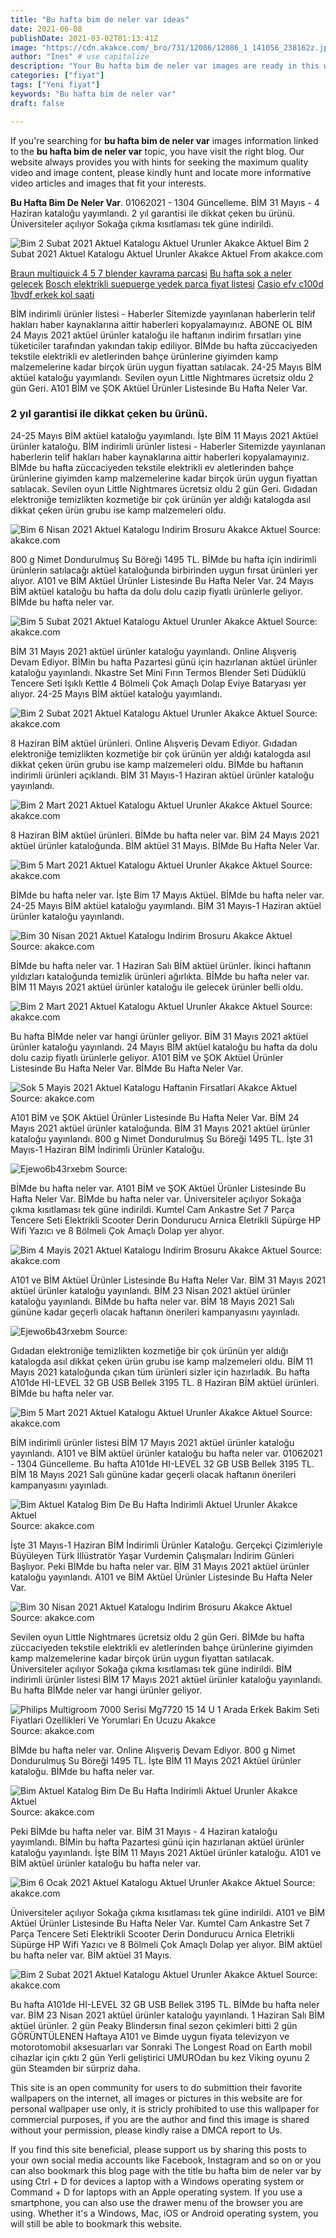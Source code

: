 ```yaml
---
title: "Bu hafta bim de neler var ideas"
date: 2021-06-08
publishDate: 2021-03-02T01:13:41Z
image: "https://cdn.akakce.com/_bro/731/12086/12086_1_141056_238162z.jpg"
author: "Ines" # use capitalize
description: "Your Bu hafta bim de neler var images are ready in this website. Bu hafta bim de neler var are a topic that is being searched for and liked by netizens today. You can Get the Bu hafta bim de neler var files here. Get all royalty-free vectors."
categories: ["fiyat"]
tags: ["Yeni fiyat"]
keywords: "Bu hafta bim de neler var"
draft: false

---
```


If you're searching for **bu hafta bim de neler var** images information linked to the **bu hafta bim de neler var** topic, you have visit the right  blog.  Our website always  provides you with  hints  for seeking  the maximum  quality video and image  content, please kindly hunt and locate more informative video articles and images  that fit your interests.

**Bu Hafta Bim De Neler Var**. 01062021 - 1304 Güncelleme. BİM 31 Mayıs - 4 Haziran kataloğu yayımlandı. 2 yıl garantisi ile dikkat çeken bu ürünü. Üniversiteler açılıyor Sokağa çıkma kısıtlaması tek güne indirildi.

![Bim 2 Subat 2021 Aktuel Katalogu Aktuel Urunler Akakce Aktuel](https://cdn.akakce.com/_bro/731/12086/12086_1_141056_238165z.jpg "Bim 2 Subat 2021 Aktuel Katalogu Aktuel Urunler Akakce Aktuel")
Bim 2 Subat 2021 Aktuel Katalogu Aktuel Urunler Akakce Aktuel From akakce.com

[Braun multiquick 4 5 7 blender kavrama parcasi](/braun-multiquick-4-5-7-blender-kavrama-parcasi/)
[Bu hafta sok a neler gelecek](/bu-hafta-sok-a-neler-gelecek/)
[Bosch elektrikli suepuerge yedek parca fiyat listesi](/bosch-elektrikli-suepuerge-yedek-parca-fiyat-listesi/)
[Casio efv c100d 1bvdf erkek kol saati](/casio-efv-c100d-1bvdf-erkek-kol-saati/)

BİM indirimli ürünler listesi - Haberler Sitemizde yayınlanan haberlerin telif hakları haber kaynaklarına aittir haberleri kopyalamayınız. ABONE OL BİM 24 Mayıs 2021 aktüel ürünler kataloğu ile haftanın indirim fırsatları yine tüketiciler tarafından yakından takip ediliyor. BİMde bu hafta züccaciyeden tekstile elektrikli ev aletlerinden bahçe ürünlerine giyimden kamp malzemelerine kadar birçok ürün uygun fiyattan satılacak. 24-25 Mayıs BİM aktüel kataloğu yayımlandı. Sevilen oyun Little Nightmares ücretsiz oldu 2 gün Geri. A101 BİM ve ŞOK Aktüel Ürünler Listesinde Bu Hafta Neler Var.

### 2 yıl garantisi ile dikkat çeken bu ürünü.

24-25 Mayıs BİM aktüel kataloğu yayımlandı. İşte BİM 11 Mayıs 2021 Aktüel ürünler kataloğu. BİM indirimli ürünler listesi - Haberler Sitemizde yayınlanan haberlerin telif hakları haber kaynaklarına aittir haberleri kopyalamayınız. BİMde bu hafta züccaciyeden tekstile elektrikli ev aletlerinden bahçe ürünlerine giyimden kamp malzemelerine kadar birçok ürün uygun fiyattan satılacak. Sevilen oyun Little Nightmares ücretsiz oldu 2 gün Geri. Gıdadan elektroniğe temizlikten kozmetiğe bir çok ürünün yer aldığı katalogda asıl dikkat çeken ürün grubu ise kamp malzemeleri oldu.


![Bim 6 Nisan 2021 Aktuel Katalogu Indirim Brosuru Akakce Aktuel](https://cdn.akakce.com/_bro/731/13242/13242_2_150522_257272z.jpg "Bim 6 Nisan 2021 Aktuel Katalogu Indirim Brosuru Akakce Aktuel")
Source: akakce.com

800 g Nimet Dondurulmuş Su Böreği 1495 TL. BİMde bu hafta için indirimli ürünlerin satılacağı aktüel kataloğunda birbirinden uygun fırsat ürünleri yer alıyor. A101 ve BİM Aktüel Ürünler Listesinde Bu Hafta Neler Var. 24 Mayıs BİM aktüel kataloğu bu hafta da dolu dolu cazip fiyatlı ürünlerle geliyor. BİMde bu hafta neler var.

![Bim 5 Subat 2021 Aktuel Katalogu Aktuel Urunler Akakce Aktuel](https://cdn.akakce.com/_bro/731/12157/12157_1_141443_238865z.jpg "Bim 5 Subat 2021 Aktuel Katalogu Aktuel Urunler Akakce Aktuel")
Source: akakce.com

BİM 31 Mayıs 2021 aktüel ürünler kataloğu yayınlandı. Online Alışveriş Devam Ediyor. BİMin bu hafta Pazartesi günü için hazırlanan aktüel ürünler kataloğu yayınlandı. Nkastre Set Mini Fırın Termos Blender Seti Düdüklü Tencere Seti Işıklı Kettle 4 Bölmeli Çok Amaçlı Dolap Eviye Bataryası yer alıyor. 24-25 Mayıs BİM aktüel kataloğu yayımlandı.

![Bim 2 Subat 2021 Aktuel Katalogu Aktuel Urunler Akakce Aktuel](https://cdn.akakce.com/_bro/731/12086/12086_1_141056_238165z.jpg "Bim 2 Subat 2021 Aktuel Katalogu Aktuel Urunler Akakce Aktuel")
Source: akakce.com

8 Haziran BİM aktüel ürünleri. Online Alışveriş Devam Ediyor. Gıdadan elektroniğe temizlikten kozmetiğe bir çok ürünün yer aldığı katalogda asıl dikkat çeken ürün grubu ise kamp malzemeleri oldu. BİMde bu haftanın indirimli ürünleri açıklandı. BİM 31 Mayıs-1 Haziran aktüel ürünler kataloğu yayınlandı.

![Bim 2 Mart 2021 Aktuel Katalogu Aktuel Urunler Akakce Aktuel](https://cdn.akakce.com/_bro/731/12596/12596_2_145476_246626z.jpg "Bim 2 Mart 2021 Aktuel Katalogu Aktuel Urunler Akakce Aktuel")
Source: akakce.com

8 Haziran BİM aktüel ürünleri. BİMde bu hafta neler var. BİM 24 Mayıs 2021 aktüel ürünler kataloğunda. BİM aktüel 31 Mayıs. BİMde Bu Hafta Neler Var.

![Bim 5 Mart 2021 Aktuel Katalogu Aktuel Urunler Akakce Aktuel](https://cdn.akakce.com/_bro/731/12693/12693_2_145942_247827z.jpg "Bim 5 Mart 2021 Aktuel Katalogu Aktuel Urunler Akakce Aktuel")
Source: akakce.com

BİMde bu hafta neler var. İşte Bim 17 Mayıs Aktüel. BİMde bu hafta neler var. 24-25 Mayıs BİM aktüel kataloğu yayımlandı. BİM 31 Mayıs-1 Haziran aktüel ürünler kataloğu yayınlandı.

![Bim 30 Nisan 2021 Aktuel Katalogu Indirim Brosuru Akakce Aktuel](https://cdn.akakce.com/_bro/731/13680/13680_3_154782_266335z.jpg "Bim 30 Nisan 2021 Aktuel Katalogu Indirim Brosuru Akakce Aktuel")
Source: akakce.com

BİMde bu hafta neler var. 1 Haziran Salı BİM aktüel ürünler. İkinci haftanın yıldızları kataloğunda temizlik ürünleri ağırlıkta. BİMde bu hafta neler var. BİM 11 Mayıs 2021 aktüel ürünler kataloğu ile gelecek ürünler belli oldu.

![Bim 2 Mart 2021 Aktuel Katalogu Aktuel Urunler Akakce Aktuel](https://cdn.akakce.com/_bro/731/12596/12596_2_145476_246670z.jpg "Bim 2 Mart 2021 Aktuel Katalogu Aktuel Urunler Akakce Aktuel")
Source: akakce.com

Bu hafta BİMde neler var hangi ürünler geliyor. BİM 31 Mayıs 2021 aktüel ürünler kataloğu yayınlandı. 24 Mayıs BİM aktüel kataloğu bu hafta da dolu dolu cazip fiyatlı ürünlerle geliyor. A101 BİM ve ŞOK Aktüel Ürünler Listesinde Bu Hafta Neler Var. BİMde Bu Hafta Neler Var.

![Sok 5 Mayis 2021 Aktuel Katalogu Haftanin Firsatlari Akakce Aktuel](https://cdn.akakce.com/_bro/739/13791/13791_1_155633_268560z.jpg "Sok 5 Mayis 2021 Aktuel Katalogu Haftanin Firsatlari Akakce Aktuel")
Source: akakce.com

A101 BİM ve ŞOK Aktüel Ürünler Listesinde Bu Hafta Neler Var. BİM 24 Mayıs 2021 aktüel ürünler kataloğunda. BİM 31 Mayıs 2021 aktüel ürünler kataloğu yayınlandı. 800 g Nimet Dondurulmuş Su Böreği 1495 TL. İşte 31 Mayıs-1 Haziran BİM İndirimli Ürünler Kataloğu.

![Ejewo6b43rxebm](https://cdn.akakce.com/_bro/739/14227/14227_1_160809_277790z.jpg "Ejewo6b43rxebm")
Source: 

BİMde bu hafta neler var. A101 BİM ve ŞOK Aktüel Ürünler Listesinde Bu Hafta Neler Var. BİMde bu hafta neler var. Üniversiteler açılıyor Sokağa çıkma kısıtlaması tek güne indirildi. Kumtel Cam Ankastre Set 7 Parça Tencere Seti Elektrikli Scooter Derin Dondurucu Arnica Eletrikli Süpürge HP Wifi Yazıcı ve 8 Bölmeli Çok Amaçlı Dolap yer alıyor.

![Bim 4 Mayis 2021 Aktuel Katalogu Indirim Brosuru Akakce Aktuel](https://cdn.akakce.com/_bro/731/13688/13688_1_154824_266535z.jpg "Bim 4 Mayis 2021 Aktuel Katalogu Indirim Brosuru Akakce Aktuel")
Source: akakce.com

A101 ve BİM Aktüel Ürünler Listesinde Bu Hafta Neler Var. BİM 31 Mayıs 2021 aktüel ürünler kataloğu yayınlandı. BİM 23 Nisan 2021 aktüel ürünler kataloğu yayınlandı. BİMde bu hafta neler var. BİM 18 Mayıs 2021 Salı gününe kadar geçerli olacak haftanın önerileri kampanyasını yayınladı.

![Ejewo6b43rxebm](https://cdn.akakce.com/_bro/739/14227/14227_1_160809_277787z.jpg "Ejewo6b43rxebm")
Source: 

Gıdadan elektroniğe temizlikten kozmetiğe bir çok ürünün yer aldığı katalogda asıl dikkat çeken ürün grubu ise kamp malzemeleri oldu. BİM 11 Mayıs 2021 kataloğunda çıkan tüm ürünleri sizler için hazırladık. Bu hafta A101de HI-LEVEL 32 GB USB Bellek 3195 TL. 8 Haziran BİM aktüel ürünleri. BİMde bu hafta neler var.

![Bim 5 Mart 2021 Aktuel Katalogu Aktuel Urunler Akakce Aktuel](https://cdn.akakce.com/_bro/731/12693/12693_2_145942_247826z.jpg "Bim 5 Mart 2021 Aktuel Katalogu Aktuel Urunler Akakce Aktuel")
Source: akakce.com

BİM indirimli ürünler listesi BİM 17 Mayıs 2021 aktüel ürünler kataloğu yayınlandı. A101 ve BİM aktüel ürünler kataloğu bu hafta neler var. 01062021 - 1304 Güncelleme. Bu hafta A101de HI-LEVEL 32 GB USB Bellek 3195 TL. BİM 18 Mayıs 2021 Salı gününe kadar geçerli olacak haftanın önerileri kampanyasını yayınladı.

![Bim Aktuel Katalog Bim De Bu Hafta Indirimli Aktuel Urunler Akakce Aktuel](https://cdn.akakce.com/i/akakce-logo-32.png "Bim Aktuel Katalog Bim De Bu Hafta Indirimli Aktuel Urunler Akakce Aktuel")
Source: akakce.com

İşte 31 Mayıs-1 Haziran BİM İndirimli Ürünler Kataloğu. Gerçekçi Çizimleriyle Büyüleyen Türk İllüstratör Yaşar Vurdemin Çalışmaları İndirim Günleri Başlıyor. Peki BİMde bu hafta neler var. BİM 31 Mayıs 2021 aktüel ürünler kataloğu yayınlandı. A101 ve BİM Aktüel Ürünler Listesinde Bu Hafta Neler Var.

![Bim 30 Nisan 2021 Aktuel Katalogu Indirim Brosuru Akakce Aktuel](https://cdn.akakce.com/_bro/731/13680/13680_3_154782_266333z.jpg "Bim 30 Nisan 2021 Aktuel Katalogu Indirim Brosuru Akakce Aktuel")
Source: akakce.com

Sevilen oyun Little Nightmares ücretsiz oldu 2 gün Geri. BİMde bu hafta züccaciyeden tekstile elektrikli ev aletlerinden bahçe ürünlerine giyimden kamp malzemelerine kadar birçok ürün uygun fiyattan satılacak. Üniversiteler açılıyor Sokağa çıkma kısıtlaması tek güne indirildi. BİM indirimli ürünler listesi BİM 17 Mayıs 2021 aktüel ürünler kataloğu yayınlandı. Bu hafta BİMde neler var hangi ürünler geliyor.

![Philips Multigroom 7000 Serisi Mg7720 15 14 U 1 Arada Erkek Bakim Seti Fiyatlari Ozellikleri Ve Yorumlari En Ucuzu Akakce](https://cdn.akakce.com/philips/philips-multigroom-7000-serisi-mg7720-15-14-u-1-arada-z.jpg "Philips Multigroom 7000 Serisi Mg7720 15 14 U 1 Arada Erkek Bakim Seti Fiyatlari Ozellikleri Ve Yorumlari En Ucuzu Akakce")
Source: akakce.com

BİMde bu hafta neler var. Online Alışveriş Devam Ediyor. 800 g Nimet Dondurulmuş Su Böreği 1495 TL. İşte BİM 11 Mayıs 2021 Aktüel ürünler kataloğu. BİMde bu hafta neler var.

![Bim Aktuel Katalog Bim De Bu Hafta Indirimli Aktuel Urunler Akakce Aktuel](https://akakce.akamaized.net/i8/d/brosur-akakce-app-banner-si-v3-m.png "Bim Aktuel Katalog Bim De Bu Hafta Indirimli Aktuel Urunler Akakce Aktuel")
Source: akakce.com

Peki BİMde bu hafta neler var. BİM 31 Mayıs - 4 Haziran kataloğu yayımlandı. BİMin bu hafta Pazartesi günü için hazırlanan aktüel ürünler kataloğu yayınlandı. İşte BİM 11 Mayıs 2021 Aktüel ürünler kataloğu. A101 ve BİM aktüel ürünler kataloğu bu hafta neler var.

![Bim 6 Ocak 2021 Aktuel Katalogu Aktuel Urunler Akakce Aktuel](https://cdn.akakce.com/_bro/731/11743/11743_1_137775_230957z.jpg "Bim 6 Ocak 2021 Aktuel Katalogu Aktuel Urunler Akakce Aktuel")
Source: akakce.com

Üniversiteler açılıyor Sokağa çıkma kısıtlaması tek güne indirildi. A101 ve BİM Aktüel Ürünler Listesinde Bu Hafta Neler Var. Kumtel Cam Ankastre Set 7 Parça Tencere Seti Elektrikli Scooter Derin Dondurucu Arnica Eletrikli Süpürge HP Wifi Yazıcı ve 8 Bölmeli Çok Amaçlı Dolap yer alıyor. BİM aktüel bu hafta neler var. BİM aktüel 31 Mayıs.

![Bim 2 Subat 2021 Aktuel Katalogu Aktuel Urunler Akakce Aktuel](https://cdn.akakce.com/_bro/731/12086/12086_1_141056_238162z.jpg "Bim 2 Subat 2021 Aktuel Katalogu Aktuel Urunler Akakce Aktuel")
Source: akakce.com

Bu hafta A101de HI-LEVEL 32 GB USB Bellek 3195 TL. BİMde bu hafta neler var. BİM 23 Nisan 2021 aktüel ürünler kataloğu yayınlandı. 1 Haziran Salı BİM aktüel ürünler. 2 gün Peaky Blindersın final sezon çekimleri bitti 2 gün GÖRÜNTÜLENEN Haftaya A101 ve Bimde uygun fiyata televizyon ve motorotomobil aksesuarları var Sonraki The Longest Road on Earth mobil cihazlar için çıktı 2 gün Yerli geliştirici UMUROdan bu kez Viking oyunu 2 gün Steamden bir sürpriz daha.

This site is an open community for users to do submittion their favorite wallpapers on the internet, all images or pictures in this website are for personal wallpaper use only, it is stricly prohibited to use this wallpaper for commercial purposes, if you are the author and find this image is shared without your permission, please kindly raise a DMCA report to Us.

If you find this site beneficial, please support us by sharing this posts to your own social media accounts like Facebook, Instagram and so on or you can also bookmark this blog page with the title bu hafta bim de neler var by using Ctrl + D for devices a laptop with a Windows operating system or Command + D for laptops with an Apple operating system. If you use a smartphone, you can also use the drawer menu of the browser you are using. Whether it's a Windows, Mac, iOS or Android operating system, you will still be able to bookmark this website.
